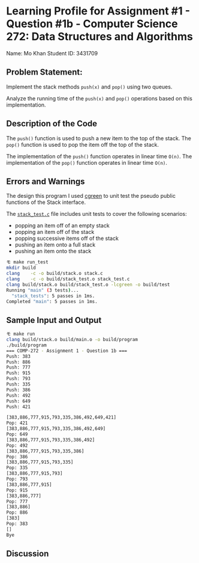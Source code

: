# Learning Profile for Assignment #1 - Question #1b - Computer Science 272: Data Structures and Algorithms

Name: Mo Khan
Student ID: 3431709

## Problem Statement:

Implement the stack methods `push(x)` and `pop()` using two queues.

Analyze the running time of the `push(x)` and `pop()` operations based on this implementation.

## Description of the Code

The `push()` function is used to push a new item to the top of the stack.
The `pop()` function is used to pop the item off the top of the stack.

The implementation of the `push()` function operates in linear time `O(n)`.
The implementation of the `pop()` function operates in linear time `O(n)`.

## Errors and Warnings

The design this program I used [cgreen](https://cgreen-devs.github.io/) to unit test the pseudo public
functions of the Stack interface.

The [`stack_test.c`](./stack_test.c) file includes unit tests to cover the following scenarios:

* popping an item off of an empty stack
* popping an item off of the stack
* popping successive items off of the stack
* pushing an item onto a full stack
* pushing an item onto the stack

```bash
モ make run_test
mkdir build
clang    -c -o build/stack.o stack.c
clang    -c -o build/stack_test.o stack_test.c
clang build/stack.o build/stack_test.o -lcgreen -o build/test
Running "main" (3 tests)...
  "stack_tests": 5 passes in 1ms.
Completed "main": 5 passes in 1ms.
```

## Sample Input and Output

```bash
モ make run
clang build/stack.o build/main.o -o build/program
./build/program
=== COMP-272 - Assignment 1 - Question 1b ===
Push: 383
Push: 886
Push: 777
Push: 915
Push: 793
Push: 335
Push: 386
Push: 492
Push: 649
Push: 421

[383,886,777,915,793,335,386,492,649,421]
Pop: 421
[383,886,777,915,793,335,386,492,649]
Pop: 649
[383,886,777,915,793,335,386,492]
Pop: 492
[383,886,777,915,793,335,386]
Pop: 386
[383,886,777,915,793,335]
Pop: 335
[383,886,777,915,793]
Pop: 793
[383,886,777,915]
Pop: 915
[383,886,777]
Pop: 777
[383,886]
Pop: 886
[383]
Pop: 383
[]
Bye
```

## Discussion
